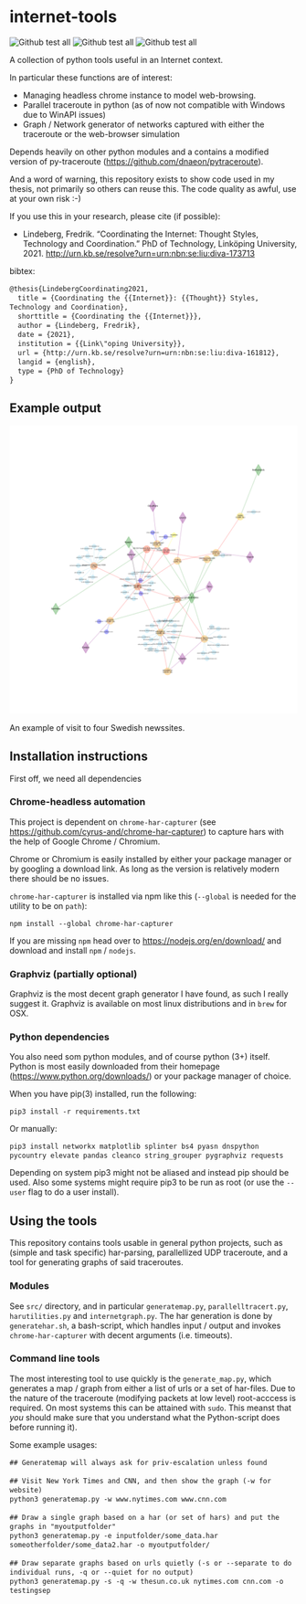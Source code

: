 # internet-tools

![Github test all](https://github.com/flindeberg/internet-tools/workflows/Build%20and%20test%20CI/badge.svg) ![Github test all](https://github.com/flindeberg/internet-tools/workflows/Lint/badge.svg) ![Github test all](https://github.com/flindeberg/internet-tools/workflows/Test%20RFC%20counting%20(including%20download)/badge.svg)


A collection of python tools useful in an Internet context.

In particular these functions are of interest:
- Managing headless chrome instance to model web-browsing.
- Parallel traceroute in python (as of now not compatible with Windows due to WinAPI issues)
- Graph / Network generator of networks captured with either the traceroute or the web-browser simulation

Depends heavily on other python modules and a contains a modified version of py-traceroute (https://github.com/dnaeon/pytraceroute).

And a word of warning, this repository exists to show code used in my thesis, not primarily so others can reuse this. The code quality as awful, use at your own risk :-)


If you use this in your research, please cite (if possible):
- Lindeberg, Fredrik. “Coordinating the Internet: Thought Styles, Technology and Coordination.” PhD of Technology, Linköping University, 2021. http://urn.kb.se/resolve?urn=urn:nbn:se:liu:diva-173713

bibtex:
```
@thesis{LindebergCoordinating2021,
  title = {Coordinating the {{Internet}}: {{Thought}} Styles, Technology and Coordination},
  shorttitle = {Coordinating the {{Internet}}},
  author = {Lindeberg, Fredrik},
  date = {2021},
  institution = {{Link\"oping University}},
  url = {http://urn.kb.se/resolve?urn=urn:nbn:se:liu:diva-161812},
  langid = {english},
  type = {PhD of Technology}
}
```

## Example output 

![Image of the Internet](https://raw.githubusercontent.com/flindeberg/internet-tools/master/resources/example_run.svg)

An example of visit to four Swedish newssites. 

## Installation instructions

First off, we need all dependencies

### Chrome-headless automation

This project is dependent on `chrome-har-capturer` (see https://github.com/cyrus-and/chrome-har-capturer) to capture hars with the help of Google Chrome / Chromium. 

Chrome or Chromium is easily installed by either your package manager or by googling a download link. As long as the version is relatively modern there should be no issues.

`chrome-har-capturer` is installed via npm like this (`--global` is needed for the utility to be on `path`):

    npm install --global chrome-har-capturer

If you are missing `npm` head over to https://nodejs.org/en/download/ and download and install `npm` / `nodejs`.

### Graphviz (partially optional)

Graphviz is the most decent graph generator I have found, as such I really suggest it. Graphviz is available on most linux distributions and in `brew` for OSX.

### Python dependencies

You also need som python modules, and of course python (3+) itself. Python is most easily downloaded from their homepage (https://www.python.org/downloads/) or your package manager of choice.

When you have pip(3) installed, run the following:

    pip3 install -r requirements.txt

Or manually:

    pip3 install networkx matplotlib splinter bs4 pyasn dnspython pycountry elevate pandas cleanco string_grouper pygraphviz requests

Depending on system pip3 might not be aliased and instead pip should be used. Also some systems might require pip3 to be run as root (or use the `--user` flag to do a user install).

## Using the tools

This repository contains tools usable in general python projects, such as (simple and task specific) har-parsing, parallellized UDP traceroute, and a tool for generating graphs of said traceroutes. 

### Modules

See `src/` directory, and in particular `generatemap.py`, `parallelltracert.py`, `harutilities.py` and `internetgraph.py`. The har generation is done by `generatehar.sh`, a bash-script, which handles input / output and invokes `chrome-har-capturer` with decent arguments (i.e. timeouts). 

### Command line tools

The most interesting tool to use quickly is the `generate_map.py`, which generates a map / graph from either a list of urls or a set of har-files. Due to the nature of the traceroute (modifying packets at low level) root-acccess is required. On most systems this can be attained with `sudo`. This meanst that *you* should make sure that you understand what the Python-script does before running it).

Some example usages:

    ## Generatemap will always ask for priv-escalation unless found

    ## Visit New York Times and CNN, and then show the graph (-w for website)
    python3 generatemap.py -w www.nytimes.com www.cnn.com
    
    ## Draw a single graph based on a har (or set of hars) and put the graphs in "myoutputfolder"
    python3 generatemap.py -e inputfolder/some_data.har someotherfolder/some_data2.har -o myoutputfolder/
    
    ## Draw separate graphs based on urls quietly (-s or --separate to do individual runs, -q or --quiet for no output)
    python3 generatemap.py -s -q -w thesun.co.uk nytimes.com cnn.com -o testingsep
    

